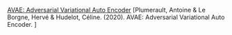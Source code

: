 [AVAE: Adversarial Variational Auto Encoder](https://arxiv.org/abs/2012.11551)
[Plumerault, Antoine & Le Borgne, Hervé & Hudelot, Céline. (2020). AVAE: Adversarial Variational Auto Encoder. ]